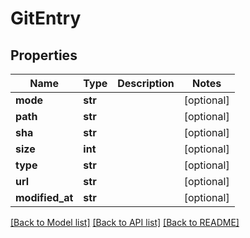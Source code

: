 # GitEntry

## Properties
Name | Type | Description | Notes
------------ | ------------- | ------------- | -------------
**mode** | **str** |  | [optional] 
**path** | **str** |  | [optional] 
**sha** | **str** |  | [optional] 
**size** | **int** |  | [optional] 
**type** | **str** |  | [optional] 
**url** | **str** |  | [optional] 
**modified_at** | **str** |  | [optional] 

[[Back to Model list]](../README.md#documentation-for-models) [[Back to API list]](../README.md#documentation-for-api-endpoints) [[Back to README]](../README.md)


